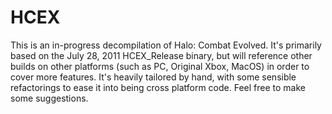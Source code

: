 
# HCEX

This is an in-progress decompilation of Halo: Combat Evolved. It's primarily based on the July 28, 2011 HCEX_Release binary, but will reference other builds on other platforms (such as PC, Original Xbox, MacOS) in order to cover more features. It's heavily tailored by hand, with some sensible refactorings to ease it into being cross platform code. Feel free to make some suggestions.
